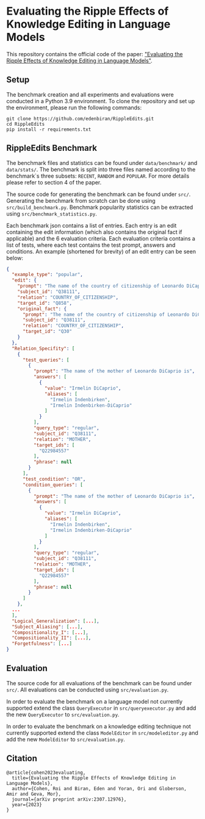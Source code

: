 # Evaluating the Ripple Effects of Knowledge Editing in Language Models

This repository contains the official code of the paper: ["Evaluating the Ripple Effects of Knowledge Editing in Language Models"](https://arxiv.org/abs/2307.12976).

## Setup

The benchmark creation and all experiments and evaluations were conducted in a Python 3.9 environment.
To clone the repository and set up the environment, please run the following commands:
```shell
git clone https://github.com/edenbiran/RippleEdits.git
cd RippleEdits
pip install -r requirements.txt
```

## RippleEdits Benchmark

The benchmark files and statistics can be found under `data/benchmark/` and `data/stats/`. 
The benchmark is split into three files named according to the benchmark\`s three subsets: `RECENT`, `RANDOM` and `POPULAR`. 
For more details please refer to section 4 of the paper.

The source code for generating the benchmark can be found under `src/`. 
Generating the benchmark from scratch can be done using `src/build_benchmark.py`.
Benchmark popularity statistics can be extracted using `src/benchmark_statistics.py`.

Each benchmark json contains a list of entries. 
Each entry is an edit containing the edit information (which also contains the original fact if applicable) and the 6 evaluation criteria.
Each evaluation criteria contains a list of tests, where each test contains the test prompt, answers and conditions.
An example (shortened for brevity) of an edit entry can be seen below:
```json
{
  "example_type": "popular",
  "edit": {
    "prompt": "The name of the country of citizenship of Leonardo DiCaprio is Syria.",
    "subject_id": "Q38111",
    "relation": "COUNTRY_OF_CITIZENSHIP",
    "target_id": "Q858",
    "original_fact": {
      "prompt": "The name of the country of citizenship of Leonardo DiCaprio is United States of America.",
      "subject_id": "Q38111",
      "relation": "COUNTRY_OF_CITIZENSHIP",
      "target_id": "Q30"
    }
  },
  "Relation_Specifity": [
    {
      "test_queries": [
        {
          "prompt": "The name of the mother of Leonardo DiCaprio is",
          "answers": [
            {
              "value": "Irmelin DiCaprio",
              "aliases": [
                "Irmelin Indenbirken",
                "Irmelin Indenbirken-DiCaprio"
              ]
            }
          ],
          "query_type": "regular",
          "subject_id": "Q38111",
          "relation": "MOTHER",
          "target_ids": [
            "Q22984557"
          ],
          "phrase": null
        }
      ],
      "test_condition": "OR",
      "condition_queries": [
        {
          "prompt": "The name of the mother of Leonardo DiCaprio is",
          "answers": [
            {
              "value": "Irmelin DiCaprio",
              "aliases": [
                "Irmelin Indenbirken",
                "Irmelin Indenbirken-DiCaprio"
              ]
            }
          ],
          "query_type": "regular",
          "subject_id": "Q38111",
          "relation": "MOTHER",
          "target_ids": [
            "Q22984557"
          ],
          "phrase": null
        }
      ]
    },
  ...
  ],
  "Logical_Generalization": [...],
  "Subject_Aliasing": [...],
  "Compositionality_I": [...],
  "Compositionality_II": [...],
  "Forgetfulness": [...]
}
```

## Evaluation

The source code for all evaluations of the benchmark can be found under `src/`. 
All evaluations can be conducted using `src/evaluation.py`.

In order to evaluate the benchmark on a language model not currently supported extend the class `QueryExecutor` in `src/queryexecutor.py` and add the new `QueryExecutor` to `src/evaluation.py`.

In order to evaluate the benchmark on a knowledge editing technique not currently supported extend the class `ModelEditor` in `src/modeleditor.py` and add the new `ModelEditor` to `src/evaluation.py`.

## Citation
```
@article{cohen2023evaluating,
  title={Evaluating the Ripple Effects of Knowledge Editing in Language Models},
  author={Cohen, Roi and Biran, Eden and Yoran, Ori and Globerson, Amir and Geva, Mor},
  journal={arXiv preprint arXiv:2307.12976},
  year={2023}
}
```
